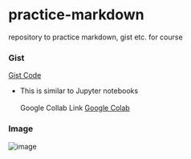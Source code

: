 # practice-markdown
repository to practice markdown, gist etc. for course
### Gist
[Gist Code](https://gist.github.com/pchopalli/dd960355380ce6e6c546c7c3ce82ffa9)
* This is similar to Jupyter notebooks
<br></br>
Google Collab Link [Google Colab](https://github.com/pchopalli/practice-markdown/blob/0be23daf5e830feb13198e5499cab86cbccd52e8/save2git.ipynb)
### Image
![image](https://user-images.githubusercontent.com/85187674/147784035-fdf19105-afb4-4ef3-9aa7-907d4f758f94.png)
